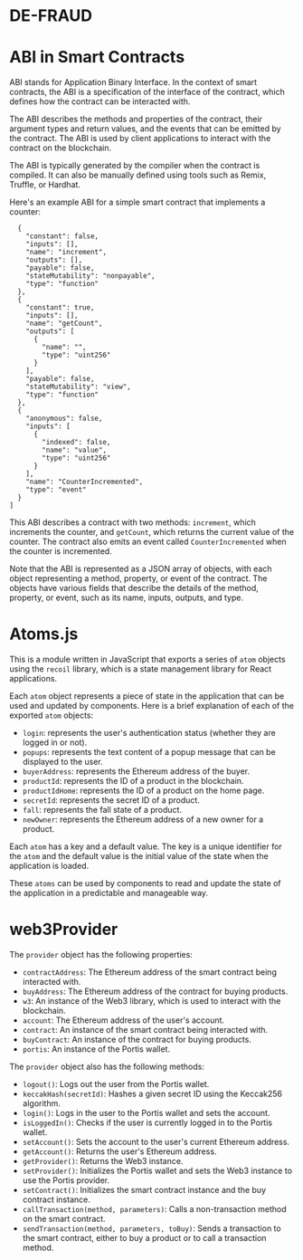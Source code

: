 # DE-FRAUD
# ABI in Smart Contracts

ABI stands for Application Binary Interface. In the context of smart contracts, the ABI is a specification of the interface of the contract, which defines how the contract can be interacted with.

The ABI describes the methods and properties of the contract, their argument types and return values, and the events that can be emitted by the contract. The ABI is used by client applications to interact with the contract on the blockchain.

The ABI is typically generated by the compiler when the contract is compiled. It can also be manually defined using tools such as Remix, Truffle, or Hardhat.

Here's an example ABI for a simple smart contract that implements a counter:

``` [
  {
    "constant": false,
    "inputs": [],
    "name": "increment",
    "outputs": [],
    "payable": false,
    "stateMutability": "nonpayable",
    "type": "function"
  },
  {
    "constant": true,
    "inputs": [],
    "name": "getCount",
    "outputs": [
      {
        "name": "",
        "type": "uint256"
      }
    ],
    "payable": false,
    "stateMutability": "view",
    "type": "function"
  },
  {
    "anonymous": false,
    "inputs": [
      {
        "indexed": false,
        "name": "value",
        "type": "uint256"
      }
    ],
    "name": "CounterIncremented",
    "type": "event"
  }
]
```

This ABI describes a contract with two methods: `increment`, which increments the counter, and `getCount`, which returns the current value of the counter. The contract also emits an event called `CounterIncremented` when the counter is incremented.

Note that the ABI is represented as a JSON array of objects, with each object representing a method, property, or event of the contract. The objects have various fields that describe the details of the method, property, or event, such as its name, inputs, outputs, and type.

# Atoms.js
This is a module written in JavaScript that exports a series of `atom` objects using the `recoil` library, which is a state management library for React applications.

Each `atom` object represents a piece of state in the application that can be used and updated by components. Here is a brief explanation of each of the exported `atom` objects:

- `login`: represents the user's authentication status (whether they are logged in or not).
- `popups`: represents the text content of a popup message that can be displayed to the user.
- `buyerAddress`: represents the Ethereum address of the buyer.
- `productId`: represents the ID of a product in the blockchain.
- `productIdHome`: represents the ID of a product on the home page.
- `secretId`: represents the secret ID of a product.
- `fall`: represents the fall state of a product.
- `newOwner`: represents the Ethereum address of a new owner for a product.

Each `atom` has a key and a default value. The key is a unique identifier for the `atom` and the default value is the initial value of the state when the application is loaded.

These `atoms` can be used by components to read and update the state of the application in a predictable and manageable way.

# web3Provider
The `provider` object has the following properties:

- `contractAddress`: The Ethereum address of the smart contract being interacted with.
- `buyAddress`: The Ethereum address of the contract for buying products.
- `w3`: An instance of the Web3 library, which is used to interact with the blockchain.
- `account`: The Ethereum address of the user's account.
- `contract`: An instance of the smart contract being interacted with.
- `buyContract`: An instance of the contract for buying products.
- `portis`: An instance of the Portis wallet.

The `provider` object also has the following methods:

- `logout()`: Logs out the user from the Portis wallet.
- `keccakHash(secretId)`: Hashes a given secret ID using the Keccak256 algorithm.
- `login()`: Logs in the user to the Portis wallet and sets the account.
- `isLoggedIn()`: Checks if the user is currently logged in to the Portis wallet.
- `setAccount()`: Sets the account to the user's current Ethereum address.
- `getAccount()`: Returns the user's Ethereum address.
- `getProvider()`: Returns the Web3 instance.
- `setProvider()`: Initializes the Portis wallet and sets the Web3 instance to use the Portis provider.
- `setContract()`: Initializes the smart contract instance and the buy contract instance.
- `callTransaction(method, parameters)`: Calls a non-transaction method on the smart contract.
- `sendTransaction(method, parameters, toBuy)`: Sends a transaction to the smart contract, either to buy a product or to call a transaction method.
